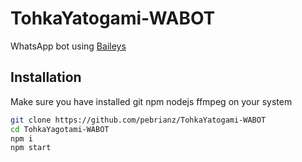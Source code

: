 # TohkaYatogami-WABOT
WhatsApp bot using [Baileys](https://github.com/Baileys)

## Installation
Make sure you have installed git npm nodejs ffmpeg on your system
```bash
git clone https://github.com/pebrianz/TohkaYatogami-WABOT
cd TohkaYagotami-WABOT
npm i
npm start
```
